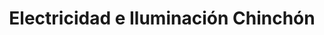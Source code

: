 ---
title: "Electricidad e Iluminación Chinchón"
url: /chinchon/electricidad-e-iluminacion-chinchon/
shop: Elektronik
---